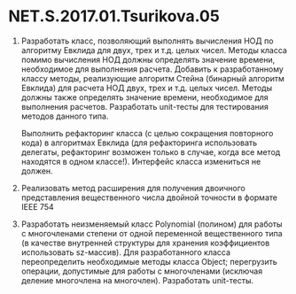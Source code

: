 # NET.S.2017.01.Tsurikova.05
1. Разработать класс, позволяющий выполнять вычисления НОД по алгоритму Евклида для двух,
   трех и т.д. целых чисел. Методы класса помимо вычисления НОД должны определять значение
   времени, необходимое для выполнения расчета. Добавить к разработанному классу методы,
   реализующие алгоритм Стейна (бинарный алгоритм Евклида) для расчета НОД двух, трех
   и т.д. целых чисел. Методы должны также  определять значение времени, необходимое для
   выполнения расчетов. Разработать unit-тесты для тестирования методов данного типа.
   
   Выполнить рефакторинг класса (с целью сокращения повторного кода) в алгоритмах Евклида
   (для рефакторинга использовать делегаты, рефакторинг возможен только в случае, когда все
   метод находятся в одном классе!). Интерфейс класса измениться не должен.
   
2. Реализовать метод расширения для получения двоичного представления вещественного числа
   двойной точности в формате IEEE 754
3. Разработать неизменяемый класс Polynomial (полином) для работы с многочленами степени
   от одной переменной вещественного типа (в качестве внутренней структуры для хранения 
   коэффициентов использовать sz-массив). Для разработанного класса переопределить необходимые
   методы класса Object; перегрузить операции, допустимые для работы с многочленами (исключая
   деление многочлена на многочлен). Разработать unit-тесты.
